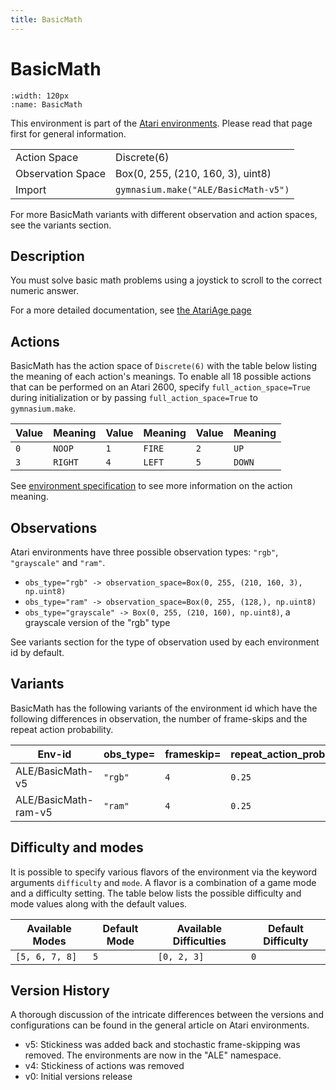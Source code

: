```yaml
---
title: BasicMath
---
```


# BasicMath

```{figure} ../_static/videos/environments/basic_math.gif
:width: 120px
:name: BasicMath
```

This environment is part of the <a href='..'>Atari environments</a>. Please read that page first for general information.

|   |   |
|---|---|
| Action Space | Discrete(6) |
| Observation Space | Box(0, 255, (210, 160, 3), uint8) |
| Import | `gymnasium.make("ALE/BasicMath-v5")` |

For more BasicMath variants with different observation and action spaces, see the variants section.

## Description

You must solve basic math problems using a joystick
to scroll to the correct numeric answer.

For a more detailed documentation, see [the AtariAge page](https://atariage.com/manual_html_page.php?SoftwareLabelID=14)

## Actions

BasicMath has the action space of `Discrete(6)` with the table below listing the meaning of each action's meanings.
To enable all 18 possible actions that can be performed on an Atari 2600, specify `full_action_space=True` during
initialization or by passing `full_action_space=True` to `gymnasium.make`.

| Value   | Meaning   | Value   | Meaning   | Value   | Meaning   |
|---------|-----------|---------|-----------|---------|-----------|
| `0`     | `NOOP`    | `1`     | `FIRE`    | `2`     | `UP`      |
| `3`     | `RIGHT`   | `4`     | `LEFT`    | `5`     | `DOWN`    |

See [environment specification](../env-spec) to see more information on the action meaning.

## Observations

Atari environments have three possible observation types: `"rgb"`, `"grayscale"` and `"ram"`.

- `obs_type="rgb" -> observation_space=Box(0, 255, (210, 160, 3), np.uint8)`
- `obs_type="ram" -> observation_space=Box(0, 255, (128,), np.uint8)`
- `obs_type="grayscale" -> Box(0, 255, (210, 160), np.uint8)`, a grayscale version of the "rgb" type

See variants section for the type of observation used by each environment id by default.


## Variants

BasicMath has the following variants of the environment id which have the following differences in observation,
the number of frame-skips and the repeat action probability.

| Env-id               | obs_type=   | frameskip=   | repeat_action_probability=   |
|----------------------|-------------|--------------|------------------------------|
| ALE/BasicMath-v5     | `"rgb"`     | `4`          | `0.25`                       |
| ALE/BasicMath-ram-v5 | `"ram"`     | `4`          | `0.25`                       |

## Difficulty and modes

It is possible to specify various flavors of the environment via the keyword arguments `difficulty` and `mode`.
A flavor is a combination of a game mode and a difficulty setting. The table below lists the possible difficulty and mode values
along with the default values.

| Available Modes   | Default Mode   | Available Difficulties   | Default Difficulty   |
|-------------------|----------------|--------------------------|----------------------|
| `[5, 6, 7, 8]`    | `5`            | `[0, 2, 3]`              | `0`                  |

## Version History

A thorough discussion of the intricate differences between the versions and configurations can be found in the general article on Atari environments.

* v5: Stickiness was added back and stochastic frame-skipping was removed. The environments are now in the "ALE" namespace.
* v4: Stickiness of actions was removed
* v0: Initial versions release

